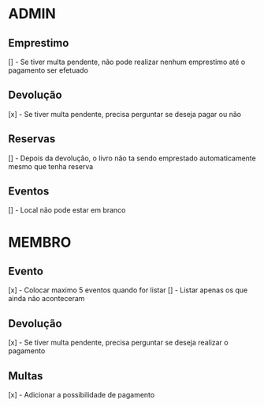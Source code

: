 # ADMIN
## Emprestimo
   [] - Se tiver multa pendente, não pode realizar nenhum emprestimo até o pagamento ser efetuado

## Devolução
   [x] - Se tiver multa pendente, precisa perguntar se deseja pagar ou não

## Reservas
   [] - Depois da devolução, o livro não ta sendo emprestado automaticamente mesmo que tenha reserva

## Eventos
   [] - Local não pode estar em branco

# MEMBRO
## Evento
   [x] - Colocar maximo 5 eventos quando for listar
   [] - Listar apenas os que ainda não aconteceram

## Devolução
   [x] - Se tiver multa pendente, precisa perguntar se deseja realizar o pagamento

## Multas
   [x] - Adicionar a possibilidade de pagamento

